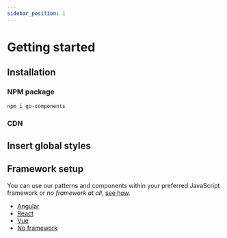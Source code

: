 ```yaml
---
sidebar_position: 1
---
```

# Getting started

## Installation

### NPM package

```bash
npm i go-components
```

### CDN



## Insert global styles

## Framework setup

You can use our patterns and components within your preferred JavaScript framework or *no framework at all*, [see how](./integration/web-components.md).

- [Angular](./integration/angular.md)
- [React](./integration/react.md)
- [Vue](./integration/vue.md)
- [No framework](./integration/no-framework.md)
